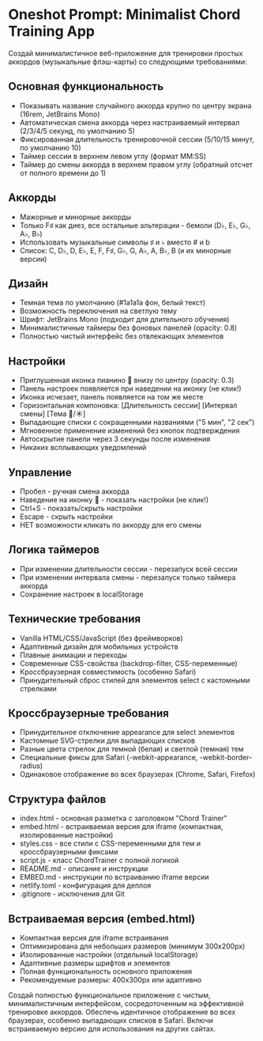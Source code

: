 # Oneshot Prompt: Minimalist Chord Training App

Создай минималистичное веб-приложение для тренировки простых аккордов (музыкальные флэш-карты) со следующими требованиями:

## Основная функциональность
- Показывать название случайного аккорда крупно по центру экрана (16rem, JetBrains Mono)
- Автоматическая смена аккорда через настраиваемый интервал (2/3/4/5 секунд, по умолчанию 5)
- Фиксированная длительность тренировочной сессии (5/10/15 минут, по умолчанию 10)
- Таймер сессии в верхнем левом углу (формат MM:SS)
- Таймер до смены аккорда в верхнем правом углу (обратный отсчет от полного времени до 1)

## Аккорды
- Мажорные и минорные аккорды
- Только F♯ как диез, все остальные альтерации - бемоли (D♭, E♭, G♭, A♭, B♭)
- Использовать музыкальные символы ♯ и ♭ вместо # и b
- Список: C, D♭, D, E♭, E, F, F♯, G♭, G, A♭, A, B♭, B (и их минорные версии)

## Дизайн
- Темная тема по умолчанию (#1a1a1a фон, белый текст)
- Возможность переключения на светлую тему
- Шрифт: JetBrains Mono (подходит для длительного обучения)
- Минималистичные таймеры без фоновых панелей (opacity: 0.8)
- Полностью чистый интерфейс без отвлекающих элементов

## Настройки
- Приглушенная иконка пианино 🎹 внизу по центру (opacity: 0.3)
- Панель настроек появляется при наведении на иконку (не клик!)
- Иконка исчезает, панель появляется на том же месте
- Горизонтальная компоновка: [Длительность сессии] [Интервал смены] [Тема 🌙/☀️]
- Выпадающие списки с сокращенными названиями ("5 мин", "2 сек")
- Мгновенное применение изменений без кнопок подтверждения
- Автоскрытие панели через 3 секунды после изменения
- Никаких всплывающих уведомлений

## Управление
- Пробел - ручная смена аккорда
- Наведение на иконку 🎹 - показать настройки (не клик!)
- Ctrl+S - показать/скрыть настройки
- Escape - скрыть настройки
- НЕТ возможности кликать по аккорду для его смены

## Логика таймеров
- При изменении длительности сессии - перезапуск всей сессии
- При изменении интервала смены - перезапуск только таймера аккорда
- Сохранение настроек в localStorage

## Технические требования
- Vanilla HTML/CSS/JavaScript (без фреймворков)
- Адаптивный дизайн для мобильных устройств
- Плавные анимации и переходы
- Современные CSS-свойства (backdrop-filter, CSS-переменные)
- Кроссбраузерная совместимость (особенно Safari)
- Принудительный сброс стилей для элементов select с кастомными стрелками

## Кроссбраузерные требования
- Принудительное отключение appearance для select элементов
- Кастомные SVG-стрелки для выпадающих списков
- Разные цвета стрелок для темной (белая) и светлой (темная) тем
- Специальные фиксы для Safari (-webkit-appearance, -webkit-border-radius)
- Одинаковое отображение во всех браузерах (Chrome, Safari, Firefox)

## Структура файлов
- index.html - основная разметка с заголовком "Chord Trainer"
- embed.html - встраиваемая версия для iframe (компактная, изолированные настройки)
- styles.css - все стили с CSS-переменными для тем и кроссбраузерными фиксами
- script.js - класс ChordTrainer с полной логикой
- README.md - описание и инструкции
- EMBED.md - инструкции по встраиванию iframe версии
- netlify.toml - конфигурация для деплоя
- .gitignore - исключения для Git

## Встраиваемая версия (embed.html)
- Компактная версия для iframe встраивания
- Оптимизирована для небольших размеров (минимум 300x200px)
- Изолированные настройки (отдельный localStorage)
- Адаптивные размеры шрифтов и элементов
- Полная функциональность основного приложения
- Рекомендуемые размеры: 400x300px или адаптивно

Создай полностью функциональное приложение с чистым, минималистичным интерфейсом, сосредоточенным на эффективной тренировке аккордов. Обеспечь идентичное отображение во всех браузерах, особенно выпадающих списков в Safari. Включи встраиваемую версию для использования на других сайтах.
